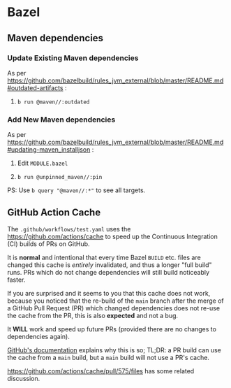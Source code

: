 # Bazel

## Maven dependencies

### Update Existing Maven dependencies

As per https://github.com/bazelbuild/rules_jvm_external/blob/master/README.md#outdated-artifacts :

1. `b run @maven//:outdated`

### Add New Maven dependencies

As per https://github.com/bazelbuild/rules_jvm_external/blob/master/README.md#updating-maven_installjson :

1. Edit `MODULE.bazel`

1. `b run @unpinned_maven//:pin`

PS: Use `b query "@maven//:*"` to see all targets.

## GitHub Action Cache

The `.github/workflows/test.yaml` uses the https://github.com/actions/cache to speed up the Continuous Integration (CI) builds of PRs on GitHub.

It is **normal** and intentional that every time Bazel `BUILD` etc. files are changed this cache is _entirely_ invalidated, and thus a longer "full build" runs. PRs which do not change dependencies will still build noticeably faster.

If you are surprised and it seems to you that this cache does not work, because you noticed that the
re-build of the `main` branch after the merge of a GitHub Pull Request (PR) which changed dependencies
does not re-use the cache from the PR, this is also **expected** and not a bug.

It **WILL** work and speed up future PRs (provided there are no changes to dependencies again).

[GitHub's documentation](https://docs.github.com/en/actions/using-workflows/caching-dependencies-to-speed-up-workflows#restrictions-for-accessing-a-cache)
explains why this is so; TL;DR: a PR build can use the cache from a `main` build, but a `main` build will not use a PR's cache.

https://github.com/actions/cache/pull/575/files has some related discussion.
